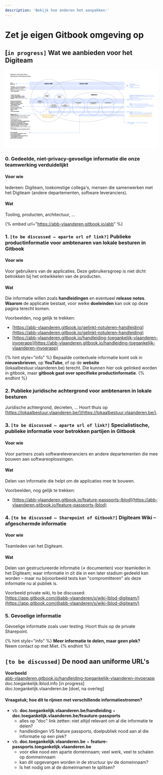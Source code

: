 ```yaml
---
description: 'Bekijk hoe anderen het aanpakken:'
---
```


# Zet je eigen Gitbook omgeving op

## \[`in progress]` Wat we aanbieden voor het Digiteam 

![Informatiestromen](../.gitbook/assets/knowledge-base-informatiestromen.png)

### 0. Gedeelde, niet-privacy-gevoelige informatie die onze teamwerking verduidelijkt

#### Voor wie

Iedereen: Digiteam, toekomstige collega's, mensen die samenwerken met het Digiteam \(andere departementen, software leveranciers\).

#### Wat

Tooling, producten, architectuur, ...

{% embed url="https://abb-vlaanderen.gitbook.io/abb" %}

#### 

### 1. `[to be discussed – aparte url of link?]` Publieke productinformatie voor ambtenaren van lokale besturen in Gitbook

#### Voor wie

Voor gebruikers van de applicaties. Deze gebruikersgroep is niet dicht betrokken bij het ontwikkelen van de producten.

#### Wat

Die informatie willen zoals **handleidingen** en eventueel **release notes**. **Waarom** de applicatie bestaat, voor welke **doeleinden** kan ook op deze pagina terecht komen.  
  
Voorbeelden, nog gelijk te trekken:  
- [https://abb-vlaanderen.gitbook.io/gelinkt-notuleren-handleiding](https://abb-vlaanderen.gitbook.io/gelinkt-notuleren-handleiding)  
- [https://abb-vlaanderen.gitbook.io/handleiding-toegankelijk-vlaanderen-invoerapp](https://abb-vlaanderen.gitbook.io/handleiding-toegankelijk-vlaanderen-invoerapp)

{% hint style="info" %}
Bepaalde contextuele informatie komt ook in **nieuwsbrieven**, op **YouTube**, of op de **website** \(lokaalbestuur.vlaanderen.be\) terecht. Die kunnen hier ook gelinked worden in gitbook, maar **gitbook gaat over specifieke productinformatie**.
{% endhint %}

### 2. Publieke juridische achtergrond voor ambtenaren in lokale besturen

Juridische achtergrond, decreten, ... Hoort thuis op [https://lokaalbestuur.vlaanderen.be/](https://lokaalbestuur.vlaanderen.be/).

### 3. `[to be discussed – aparte url of link?]` Specialistische, publieke informatie voor betrokken partijen in Gitbook

#### Voor wie

Voor partners zoals softwareleveranciers en andere departementen die mee bouwen aan softwareoplossingen.

#### Wat

Delen van informatie die helpt om de applicaties mee te bouwen.  
  
Voorbeelden, nog gelijk te trekken:  
- [https://abb-vlaanderen.gitbook.io/feature-passports-lblod](https://abb-vlaanderen.gitbook.io/feature-passports-lblod)

### 4. `[to be discussed – Sharepoint of Gitbook?]` Digiteam Wiki – afgeschermde informatie

#### Voor wie

Teamleden van het Digiteam.

#### Wat

Delen van gestructureerde informatie \(≠ documenten\) voor teamleden in het Digiteam; waar informatie in zit die in een later stadium gedeeld kan worden – maar nu bijvoorbeeld tests kan "compromitteren" als deze informatie nu al publiek is.

Voorbeeld private wiki, to be discussed:  
[https://app.gitbook.com/@abb-vlaanderen/s/wiki-lblod-digiteam/](https://app.gitbook.com/@abb-vlaanderen/s/wiki-lblod-digiteam/)

### 5. Gevoelige informatie

Gevoelige informatie zoals user testing. Hoort thuis op de private Sharepoint.

{% hint style="info" %}
**Meer informatie te delen, maar geen plek?**  
Neem contact op met Miet.
{% endhint %}

## `[to be discussed]` De nood aan uniforme URL's

**Voorbeeld**  
[abb-vlaanderen.gitbook.io/handleiding-toegankelijk-vlaanderen-invoerapp](https://abb-vlaanderen.gitbook.io/handleiding-toegankelijk-vlaanderen-invoerapp/)  
doc.toegankelijk.lblod.info \[in progress\]  
doc.toegankelijk.vlaanderen.be \[doel, na overleg\]

#### Vraagstuk; hoe dit te rijmen met verschillende informatiestromen?

* vb. **doc.toegankelijk.vlaanderen.be/handleiding** + **doc.toegankelijk.vlaanderen.be/feauture-passports**
  * alles op "doc" link zetten: niet altijd relevant om al die informatie te delen?
  * handleidingen VS feature passports, doelpubliek nood aan al die informatie op een plek?
* vb. **doc.toegankelijk.vlaanderen.be** + **feature-passports.toegankelijk.vlaanderen.be**
  * voor elke nood een aparte domeinnaam; veel werk, veel te schalen op dommeinnaam
  * kan dit opgevangen worden in de structuur ipv de domeinnaam?
  * Is het nodig om al de domeinnamen te splitsen?

## 

